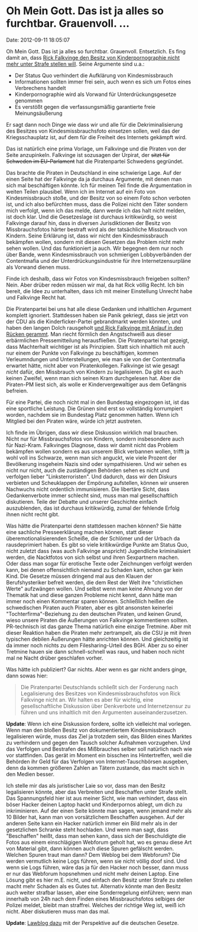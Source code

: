 Oh Mein Gott. Das ist ja alles so furchtbar. Grauenvoll. \...
=============================================================

Date: 2012-09-11 18:05:07

Oh Mein Gott. Das ist ja alles so furchtbar. Grauenvoll. Entsetzlich. Es
fing damit an, dass [Rick Falkvinge den Besitz von Kinderpornographie
nicht mehr unter Strafe stellen
will](http://falkvinge.net/2012/09/07/three-reasons-child-porn-must-be-re-legalized-in-the-coming-decade/).
Seine Argumente sind u.a.:

-   Der Status Quo verhindert die Aufklärung von Kindesmissbrauch
-   Informationen sollten immer frei sein, auch wenn es sich um Fotos
    eines Verbrechens handelt
-   Kinderpornographie wird als Vorwand für Unterdrückungsgesetze
    genommen
-   Es verstößt gegen die verfassungsmäßig garantierte freie
    Meinungsäußerung

Er sagt dann noch Dinge wie dass wir und alle für die Dekriminalisierung
des Besitzes von Kindesmissbrauchsfoto einsetzen sollen, weil das der
Kriegsschauplatz ist, auf dem für die Freiheit des Internets gekämpft
wird.

Das ist natürlich eine prima Vorlage, um Falkvinge und die Piraten von
der Seite anzupinkeln. Falkvinge ist sozusagen der Urpirat, der ~~sitzt
für Schweden im EU-Parlament~~ hat die Piratenpartei Schwedens
gegründet.

Das brachte die Piraten in Deutschland in eine schwierige Lage. Auf der
einen Seite hat der Falkvinge da ja durchaus Argumente, mit denen man
sich mal beschäftigen könnte. Ich für meinen Teil finde die
Argumentation in weiten Teilen plausibel. Wenn ich im Internet auf ein
Foto von Kindesmissbrauch stoße, und der Besitz von so einem Foto schon
verboten ist, und ich also befürchten muss, dass die Polizei nicht den
Täter sondern mich verfolgt, wenn ich das melde, dann werde ich das halt
nicht melden, ist doch klar. Und die Gesetzeslage ist durchaus
kritikwürdig, so weist Falkvinge darauf hin, dass in diversen
Jurisdiktionen der Besitz von Missbrauchsfotos härter bestraft wird als
der tatsächliche Missbrauch von Kindern. Seine Erklärung ist, dass wir
nicht den Kindesmissbrauch bekämpfen wollen, sondern mit diesen Gesetzen
das Problem nicht mehr sehen wollen. Und das funktioniert ja auch. Wir
begegnen dem nur noch über Bande, wenn Kindesmissbrauch von schmierigen
Lobbyverbänden der Contentmafia und der Unterdrückungsindustrie für ihre
Internetzensurpläne als Vorwand dienen muss.

Finde ich deshalb, dass wir Fotos von Kindesmissbrauch freigeben
sollten? Nein. Aber drüber reden müssen wir mal, da hat Rick völlig
Recht. Ich bin bereit, die Idee zu unterhalten, dass ich mit meiner
Einstellung Unrecht habe und Falkvinge Recht hat.

Die Piratenpartei bei uns hat alle diese Gedanken und inhaltlichen
Argument komplett ignoriert. Stattdessen haben sie Panik gekriegt, dass
sie jetzt von der CDU als die Kinderficker-Partei gebrandmarkt werden
könnten, und haben den langen Dolch rausgeholt [und Rick Falkvinge mit
Anlauf in den Rücken
gerammt](http://www.piratenpartei.de/2012/09/10/piratenpartei-deutschland-ubt-massive-kritik-an-piraten-grunder-rick-falkvinge-es-gibt-nie-einen-grund-kinderpornografie-zu-legalisieren/).
Man riecht förmlich den Angstschweiß aus dieser erbärmlichen
Pressemitteilung herausfließen. Die Piratenpartei hat gezeigt, dass
Machterhalt wichtiger ist als Prinzipien. Statt sich inhaltlich mit auch
nur einem der Punkte von Falkvinge zu beschäftigen, kommen
Verleumndungen und Unterstellungen, wie man sie von der Contentmafia
erwartet hätte, nicht aber von Piratenkollegen. Falkvinge ist wie gesagt
*nicht* dafür, den Missbrauch von Kindern zu legalisieren. Da gibt es
auch keinen Zweifel, wenn man sich seinen Kram durchgelesen hat. Aber
die Piraten-PM liest sich, als wolle er Kindervergewaltiger aus dem
Gefängnis befreien.

Für eine Partei, die noch nicht mal in den Bundestag eingezogen ist, ist
das eine sportliche Leistung. Die Grünen sind erst so vollständig
korrumpiert worden, nachdem sie im Bundestag Platz genommen hatten. Wenn
ich Mitglied bei den Piraten wäre, würde ich jetzt austreten.

Ich finde im Übrigen, dass wir diese Diskussion wirklich mal brauchen.
Nicht nur für Missbrauchsfotos von Kindern, sondern insbesondere auch
für Nazi-Kram. Falkvinges Diagnose, dass wir damit nicht das Problem
bekämpfen wollen sondern es aus unserem Blick verbannen wollen, trifft
ja wohl voll ins Schwarze, wenn man sich anguckt, wie viele Prozent der
Bevölkerung insgeheim Nazis sind oder sympathisieren. Und wir sehen es
nicht nur nicht, auch die zuständigen Behörden sehen es nicht und
verfolgen lieber \"Linksterroristen\". Und dadurch, dass wir den Diskurs
verbieten und Scheuklappen der Empörung aufstellen, können wir unseren
Nachwuchs nicht ordentlich immunisieren. Die libertäre Sicht, dass
Gedankenverbote immer schlecht sind, muss man mal gesellschaftlich
diskutieren. Teile der Debatte und unserer Geschichte einfach
auszublenden, das ist durchaus kritikwürdig, zumal der fehlende Erfolg
ihnen nicht recht gibt.

Was hätte die Piratenpartei denn stattdessen machen können? Sie hätte
eine sachliche Presseerklärung machen können, statt dieser
überemotionalisierenden Scheiße, die der Schlömer und der Urbach da
rausdeprimiert haben. Es gibt so viele kritikwürdige Punkte am Status
Quo, nicht zuletzt dass (was auch Falkvinge anspricht) Jugendliche
kriminalisiert werden, die Nacktfotos von sich selbst und ihren
Sexpartnern machen. Oder dass man sogar für erotische Texte oder
Zeichnungen verfolgt werden kann, bei denen offensichtlich niemand zu
Schaden kam, schon gar kein Kind. Die Gesetze müssen dringend mal aus
den Klauen der Berufshysteriker befreit werden, die dem Rest der Welt
ihre \"christlichen Werte\" aufzwängen wollen. Und selbst wenn man keine
Ahnung von der Thematik hat und diese ganzen Probleme nicht kennt, dann
hätte man immer noch einen Kommentar sparen können. Schließlich heißen
die schwedischen Piraten auch Piraten, aber es gibt ansonsten keinerlei
\"Tochterfirma\"-Beziehung zu den deutschen Piraten, und keinen Grund,
wieso unsere Piraten die Äußerungen von Falkvinge kommentieren sollten.
PR-technisch ist das ganze Thema natürlich eine einzige Tretmine. Aber
mit dieser Reaktion haben die Piraten mehr zertrampelt, als die CSU je
mit ihren typischen debilen Äußerungen hätte anrichten können. Und
gleichzeitig ist da immer noch nichts zu dem Filesharing-Urteil des BGH.
Aber zu so einer Tretmine hauen sie dann schnell-schnell was raus, und
haben noch nicht mal ne Nacht drüber geschlafen vorher.

Was hätte ich publiziert? Gar nichts. Aber wenn es gar nicht anders
ginge, dann sowas hier:

> Die Piratenpartei Deutschlands schließt sich der Forderung nach
> Legalisierung des Besitzes von Kindesmissbrauchsfotos von Rick
> Falkvinge nicht an. Wir halten es aber für wichtig, eine
> gesellschaftliche Diskussion über Denkverbote und Internetzensur zu
> führen und uns inhaltlich mit den Argumenten auseinanderzusetzen.

**Update**: Wenn ich eine Diskussion fordere, sollte ich vielleicht mal
vorlegen. Wenn man den bloßen Besitz von dokumentiertem Kindesmissbrauch
legalisieren würde, muss das Ziel ja trotzdem sein, das Bilden eines
Marktes zu verhindern und gegen den Tausch solcher Aufnahmen vorzugehen.
Und das Verfolgen und Bestrafen des Mißbrauches selber soll natürlich
nach wie vor stattfinden. Das gerät im Moment ein bisschen ins
Hintertreffen, weil die Behörden ihr Geld für das Verfolgen von
Internet-Tauschbörsen ausgeben, denn da kommen größeren Zahlen an Tätern
zustande, das macht sich in den Medien besser.

Ich stelle mir das als juristischer Laie so vor, dass man den Besitz
legalisieren könnte, aber das Verbreiten und Beschaffen unter Strafe
stellt. Das Spannungsfeld hier ist aus meiner Sicht, wie man verhindert,
dass ein böser Hacker deinen Laptop hackt und Kinderpornos ablegt, um
dich zu inkriminieren. Auf der einen Seite könnte man sagen, wenn jemand
mehr als 10 Bilder hat, kann man von vorsätzlichem Beschaffen ausgehen.
Auf der anderen Seite kann ein Hacker natürlich immer ein Bild mehr als
in der gesetzlichen Schranke steht hochladen. Und wenn man sagt, dass
\"Beschaffen\" heißt, dass man sehen kann, dass sich der Beschuldigte
die Fotos aus einem einschlägigen Webforum geholt hat, wo es genau diese
Art von Material gibt, dann können auch diese Spuren gefälscht werden.
Welchen Spuren traut man dann? Dem Weblog bei dem Webforum? Die werden
vermutlich keine Logs führen, wenn sie nicht völlig doof sind. Und wenn
sie Logs führen, wäre das ja für den Hacker noch besser, dann muss er
nur das Webforum hopsnehmen und nicht mehr deinen Laptop. Eine Lösung
gibt es hier m.E. nicht, und einfach den Besitz unter Strafe zu stellen
macht mehr Schaden als es Gutes tut. Alternativ könnte man den Besitz
auch weiter strafbar lassen, aber eine Sonderregelung einführen; wenn
man innerhalb von 24h nach dem Finden eines Missbrauchsfotos selbiges
der Polizei meldet, bleibt man straffrei. Welches der richtige Weg ist,
weiß ich nicht. Aber diskutieren muss man das mal.

**Update**: [Lawblog
dazu](http://www.lawblog.de/index.php/archives/2012/09/10/soll-kinderpornografie-straffrei-werden/)
mit der Perspektive auf die deutschen Gesetze.
